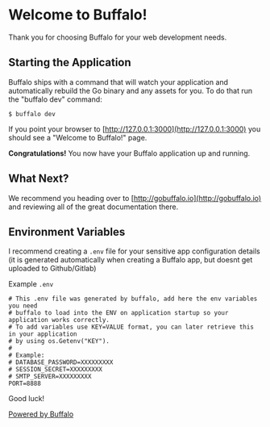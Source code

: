 # Welcome to Buffalo!

Thank you for choosing Buffalo for your web development needs.

## Starting the Application

Buffalo ships with a command that will watch your application and automatically rebuild the Go binary and any assets for you. To do that run the "buffalo dev" command:

	$ buffalo dev

If you point your browser to [http://127.0.0.1:3000](http://127.0.0.1:3000) you should see a "Welcome to Buffalo!" page.

**Congratulations!** You now have your Buffalo application up and running.

## What Next?

We recommend you heading over to [http://gobuffalo.io](http://gobuffalo.io) and reviewing all of the great documentation there.


## Environment Variables

I recommend creating a `.env` file for your sensitive app configuration details (it is generated automatically when creating a Buffalo app, but doesnt get uploaded to Github/Gitlab)

Example `.env`

``` 
# This .env file was generated by buffalo, add here the env variables you need 
# buffalo to load into the ENV on application startup so your application works correctly.
# To add variables use KEY=VALUE format, you can later retrieve this in your application
# by using os.Getenv("KEY").
#
# Example:
# DATABASE_PASSWORD=XXXXXXXXX
# SESSION_SECRET=XXXXXXXXX
# SMTP_SERVER=XXXXXXXXX
PORT=8888
```

Good luck!

[Powered by Buffalo](http://gobuffalo.io)
